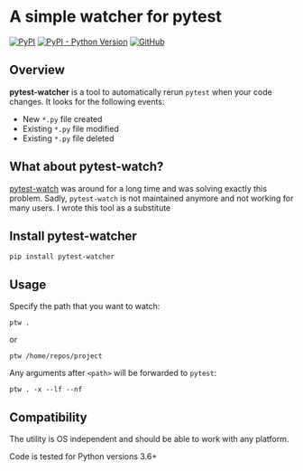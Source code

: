 # A simple watcher for pytest

[![PyPI](https://img.shields.io/pypi/v/pytest-watcher)](https://pypi.org/project/pytest-watcher/)
[![PyPI - Python Version](https://img.shields.io/pypi/pyversions/pytest-watcher)](https://pypi.org/project/pytest-watcher/)
[![GitHub](https://img.shields.io/github/license/olzhasar/pytest-watcher)](https://github.com/olzhasar/pytest-watcher/blob/master/LICENSE)

## Overview

**pytest-watcher** is a tool to automatically rerun `pytest` when your code changes.
It looks for the following events:
- New `*.py` file created
- Existing `*.py` file modified
- Existing `*.py` file deleted

## What about pytest-watch?

[pytest-watch](https://github.com/joeyespo/pytest-watch) was around for a long time and was solving exactly this problem. Sadly, `pytest-watch` is not maintained anymore and not working for many users. I wrote this tool as a substitute

## Install pytest-watcher

```
pip install pytest-watcher
```

## Usage

Specify the path that you want to watch:

```
ptw .
```
or 
```
ptw /home/repos/project
```

Any arguments after `<path>` will be forwarded to `pytest`:
```
ptw . -x --lf --nf
```

## Compatibility

The utility is OS independent and should be able to work with any platform.

Code is tested for Python versions 3.6+
